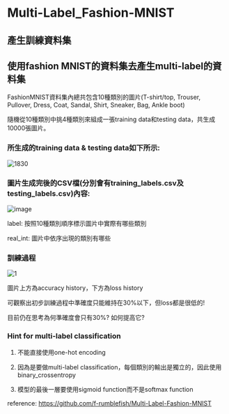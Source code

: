 # Multi-Label_Fashion-MNIST
## 產生訓練資料集
## 使用fashion MNIST的資料集去產生multi-label的資料集
FashionMNIST資料集內總共包含10種類別的圖片(T-shirt/top, Trouser, Pullover, Dress, Coat, Sandal, Shirt, Sneaker, Bag, Ankle boot)     

隨機從10種類別中挑4種類別來組成一張training data和testing data，共生成10000張圖片。  
### 所生成的training data & testing data如下所示:
![1830](https://user-images.githubusercontent.com/62006029/197686250-70fc1d32-85d8-457a-8e3f-ae2a4dbc9792.png)

### 圖片生成完後的CSV檔(分別會有training_labels.csv及testing_labels.csv)內容:
![image](https://user-images.githubusercontent.com/62006029/197686747-07085abc-4fa3-4ebb-9495-3f0d529d7ac8.png)  

label: 按照10種類別順序標示圖片中實際有哪些類別

real_int: 圖片中依序出現的類別有哪些 

### 訓練過程
![1](https://user-images.githubusercontent.com/62006029/197928915-1e2063c0-e0ca-4167-8f78-dba34f69a01b.png)

圖片上方為accuracy history，下方為loss history

可觀察出初步訓練過程中準確度只能維持在30%以下，但loss都是很低的!

目前仍在思考為何準確度會只有30%? 如何提高它?

### Hint for multi-label classification 
1. 不能直接使用one-hot encoding

2. 因為是要做multi-label classification，每個類別的輸出是獨立的，因此使用binary_crossentropy

3. 模型的最後一層要使用sigmoid function而不是softmax function






reference: https://github.com/f-rumblefish/Multi-Label-Fashion-MNIST
